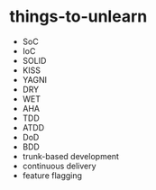 # things-to-unlearn
- SoC
- IoC
- SOLID
- KISS
- YAGNI
- DRY
- WET
- AHA
- TDD
- ATDD
- DoD
- BDD
- trunk-based development
- continuous delivery
- feature flagging
